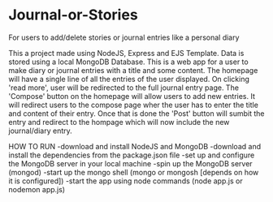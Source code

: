 # Journal-or-Stories
For users to add/delete stories or journal entries like a personal diary

This a project made using NodeJS, Express and EJS Template. Data is stored using a local MongoDB Database. This is a web app for a user to make diary or journal entries with a title and some content. The homepage will have a single line of all the entries of the user displayed. On clicking 'read more', user will be redirected to the full journal entry page. The 'Compose' button on the homepage will allow users to add new entries. It will redirect users to the compose page wher the user has to enter the title and content of their entry. Once that is done the 'Post' button will sumbit the entry and redirect to the hompage which will now include the new journal/diary entry.

HOW TO RUN
-download and install NodeJS and MongoDB
-download and install the dependencies from the package.json file
-set up and configure the MongoDB server in your local machine
-spin up the MongoDB server (mongod)
-start up the mongo shell (mongo or mongosh [depends on how it is configured])
-start the app using node commands (node app.js or nodemon app.js)
